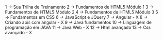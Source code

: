 
1 -> Sua Trilha de Treinamento
2 -> Fundamentos de HTML5 Módulo 1
3 -> Fundamentos de HTML5 Módulo 2
4 -> Fundamentos de HTML5 Módulo 3
5 -> Fundamentos em CSS
6 -> JavaScript e JQuery
7 -> Angular - X
8 -> Criando apis com angular - X
9 -> Java fundamentos
10 -> Linguagem de programação em JAVA
11 -> Java Web - X
12 -> Html avançado 
13 -> Css avançado - X